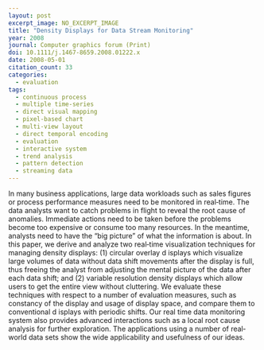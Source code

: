 ```yaml
---
layout: post
excerpt_image: NO_EXCERPT_IMAGE
title: "Density Displays for Data Stream Monitoring"
year: 2008
journal: Computer graphics forum (Print)
doi: 10.1111/j.1467-8659.2008.01222.x
date: 2008-05-01
citation_count: 33
categories:
  - evaluation
tags:
  - continuous process
  - multiple time-series
  - direct visual mapping
  - pixel-based chart
  - multi-view layout
  - direct temporal encoding
  - evaluation
  - interactive system
  - trend analysis
  - pattern detection
  - streaming data
---
```

In many business applications, large data workloads such as sales figures or process performance measures need to be monitored in real‐time. The data analysts want to catch problems in flight to reveal the root cause of anomalies. Immediate actions need to be taken before the problems become too expensive or consume too many resources. In the meantime, analysts need to have the “big picture” of what the information is about. In this paper, we derive and analyze two real‐time visualization techniques for managing density displays: (1) circular overlay d isplays which visualize large volumes of data without data shift movements after the display is full, thus freeing the analyst from adjusting the mental picture of the data after each data shift; and (2) variable resolution density displays which allow users to get the entire view without cluttering. We evaluate these techniques with respect to a number of evaluation measures, such as constancy of the display and usage of display space, and compare them to conventional d isplays with periodic shifts. Our real time data monitoring system also provides advanced interactions such as a local root cause analysis for further exploration. The applications using a number of real‐world data sets show the wide applicability and usefulness of our ideas.
